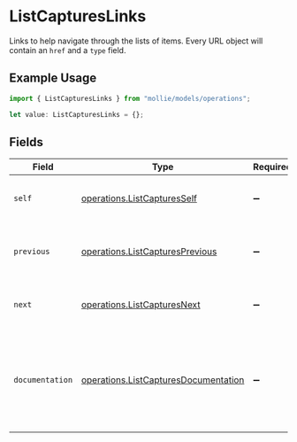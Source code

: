 # ListCapturesLinks

Links to help navigate through the lists of items. Every URL object will contain an `href` and a `type` field.

## Example Usage

```typescript
import { ListCapturesLinks } from "mollie/models/operations";

let value: ListCapturesLinks = {};
```

## Fields

| Field                                                                                        | Type                                                                                         | Required                                                                                     | Description                                                                                  |
| -------------------------------------------------------------------------------------------- | -------------------------------------------------------------------------------------------- | -------------------------------------------------------------------------------------------- | -------------------------------------------------------------------------------------------- |
| `self`                                                                                       | [operations.ListCapturesSelf](../../models/operations/listcapturesself.md)                   | :heavy_minus_sign:                                                                           | The URL to the current set of items.                                                         |
| `previous`                                                                                   | [operations.ListCapturesPrevious](../../models/operations/listcapturesprevious.md)           | :heavy_minus_sign:                                                                           | The previous set of items, if available.                                                     |
| `next`                                                                                       | [operations.ListCapturesNext](../../models/operations/listcapturesnext.md)                   | :heavy_minus_sign:                                                                           | The next set of items, if available.                                                         |
| `documentation`                                                                              | [operations.ListCapturesDocumentation](../../models/operations/listcapturesdocumentation.md) | :heavy_minus_sign:                                                                           | In v2 endpoints, URLs are commonly represented as objects with an `href` and `type` field.   |